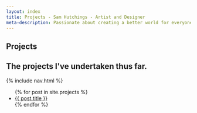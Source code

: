 ```yaml
---
layout: index
title: Projects - Sam Hutchings - Artist and Designer
meta-description: Passionate about creating a better world for everyone, through making great experiences. Open to opportunities.
---
```


<section id="s-hello">
  <div class="container" id="c-hello">
    <h1>Projects</h1>
    <h2>The projects I've undertaken thus far.</h2>
  </div>
</section>
<section id="s-nav">
  <div class="container" id="c-nav">
    <nav>
      {% include nav.html %}
    </nav>
  </div>
</section>
<section id="s-designingTheFuture">
  <div class="container" id="c-designingTheFuture">
    <ul>
      {% for post in site.projects %}
        <li>
          <a href="{{ post.url }}">{{ post.title }}</a>
        </li>
      {% endfor %}
    </ul>
  </div>
</section>
